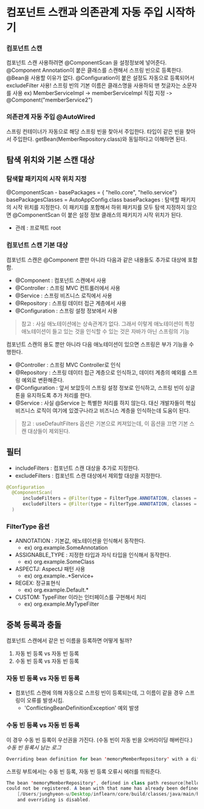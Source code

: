 # 컴포넌트 스캔과 의존관계 자동 주입 시작하기
### 컴포넌트 스캔
컴포넌트 스캔 사용하려면 @ComponentScan 을 설정정보에 넣어준다.
@Component Annotation이 붙은 클래스를 스캔해서 스프링 빈으로 등록한다.
@Bean을 사용할 이유가 없다.
@Configuration이 붙은 설정도 자동으로 등록되어서 excludeFilter 사용!
스프링 빈의 기본 이름은 클래스명을 사용하되 맨 첫글자는 소문자를 사용
ex) MemberServiceImpl -> memberServiceImpl
직접 지정 -> @Component("memberService2")
### 의존관계 자동 주입 @AutoWired
스프링 컨테이너가 자동으로 해당 스프링 빈을 찾아서 주입한다.
타입이 같은 빈을 찾아서 주입한다.
getBean(MemberRepository.class)와 동일하다고 이해하면 된다.
## 탐색 위치와 기본 스캔 대상
### 탐색할 패키지의 시작 위치 지정
@ComponentScan - 
    basePackages = { "hello.core", "hello.service"}
    basePackagesClasses = AutoAppConfig.class
basePackages : 탐색할 패키지의 시작 위치를 지정한다. 
이 패키지를 포함해서 하위 패키지를 모두 탐색
지정하지 않으면 @ComponentScan 이 붙은 설정 정보 클래스의 패키지가 시작 위치가 된다.
- 관례 : 프로젝트 root


### 컴포넌트 스캔 기본 대상
컴포넌트 스캔은 @Component 뿐만 아니라 다음과 같은 내용들도 추가로 대상에 포함함.
- @Component : 컴포넌트 스캔에서 사용
- @Controller : 스프링 MVC 컨트롤러에서 사용
- @Service : 스프링 비즈니스 로직에서 사용
- @Repository : 스프링 데이터 접근 계층에서 사용
- @Configuration : 스프링 설정 정보에서 사용

> 참고 : 사실 애노테이션에는 상속관계가 없다. 그래서 이렇게 애노테이션이 특정 애노테이션이 들고 있는 것을 인식할 수 있는 것은 자바가 아닌 스프링의 기능

컴포넌트 스캔의 용도 뿐만 아니라 다음 애노테이션이 있으면 스프링은 부가 기능을 수행한다.
- @Controller : 스프링 MVC Controller로 인식
- @Repository : 스프링 데이터 접근 계층으로 인식하고, 데이터 계층의 예외를 스프링 예외로 변환해준다.
- @Configuration : 앞서 보았듯이 스프링 설정 정보로 인식하고, 스프링 빈이 싱글톤을 유지하도록 추가 처리를 한다.
- @Service : 사실 @Service 는 특별한 처리를 하지 않는다. 대신 개발자들이 핵심 비즈니스 로직이 여기에 있겠구나라고 비즈니스 계층을 인식하는데 도움이 된다.

> 참고 : useDefaultFilters 옵션은 기본으로 켜져있는데, 이 옵션을 끄면 기본 스캔 대상들이 제외된다.

## 필터
- includeFilters : 컴포넌트 스캔 대상을 추가로 지정한다.
- excludeFilters : 컴포넌트 스캔 대상에서 제외할 대상을 지정한다.
```java
@Configuration
  @ComponentScan(
      includeFilters = @Filter(type = FilterType.ANNOTATION, classes = MyIncludeComponent.class),
      excludeFilters = @Filter(type = FilterType.ANNOTATION, classes = MyExcludeComponent.class)
  )
```
### FilterType 옵션
- ANNOTATION : 기본값, 애노테이션을 인식해서 동작한다.
  - ex) org.example.SomeAnnotation
- ASSIGNABLE_TYPE : 지정한 타입과 자식 타입을 인식해서 동작한다.
  - ex) org.example.SomeClass
- ASPECTJ: AspectJ 패턴 사용
  - ex) org.example..*Service+
- REGEX: 정규표현식
  - ex) org\.example\.Default.*
- CUSTOM: TypeFilter 이라는 인터페이스를 구현해서 처리
  - ex) org.example.MyTypeFilter
## 중복 등록과 충돌
컴포넌트 스캔에서 같은 빈 이름을 등록하면 어떻게 될까?
1. 자동 빈 등록 vs 자동 빈 등록
2. 수동 빈 등록 vs 자동 빈 등록

### 자동 빈 등록 vs 자동 빈 등록
- 컴포넌트 스캔에 의해 자동으로 스프링 빈이 등록되는데, 그 이름이 같을 경우 스프링이 오류를 발생시킴.
  - 'ConflictingBeanDefinitionException' 예외 발생

### 수동 빈 등록 vs 자동 빈 등록
이 경우 수동 빈 등록이 우선권을 가진다.
(수동 빈이 자동 빈을 오버라이딩 해버린다.)
*수동 빈 등록시 남는 로그*
```java
Overriding bean definition for bean 'memoryMemberRepository' with a diffrent definition: replacing
```
스프링 부트에서는 수동 빈 등록, 자동 빈 등록 오류시 에러를 띄워준다.

```java
The bean 'memoryMemberRepository', defined in class path resource[hello/core/AutoAppConfig.class], 
could not be registered. A bean with that name has already been defined in file 
    [/Users/junghyeon-u/Desktop/inflearn/core/build/classes/java/main/hello/core/member/MemoryMemberRepository.class] 
    and overriding is disabled.
```